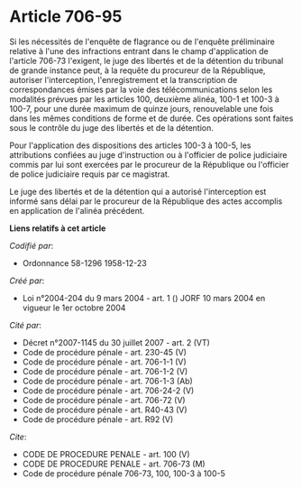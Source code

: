 # Article 706-95

Si les nécessités de l'enquête de flagrance ou de l'enquête préliminaire relative à l'une des infractions entrant dans le
champ d'application de l'article 706-73 l'exigent, le juge des libertés et de la détention du tribunal de grande instance
peut, à la requête du procureur de la République, autoriser l'interception, l'enregistrement et la transcription de
correspondances émises par la voie des télécommunications selon les modalités prévues par les articles 100, deuxième alinéa,
100-1 et 100-3 à 100-7, pour une durée maximum de quinze jours, renouvelable une fois dans les mêmes conditions de forme et
de durée. Ces opérations sont faites sous le contrôle du juge des libertés et de la détention.

Pour l'application des dispositions des articles 100-3 à 100-5, les attributions confiées au juge d'instruction ou à
l'officier de police judiciaire commis par lui sont exercées par le procureur de la République ou l'officier de police
judiciaire requis par ce magistrat.

Le juge des libertés et de la détention qui a autorisé l'interception est informé sans délai par le procureur de la
République des actes accomplis en application de l'alinéa précédent.

**Liens relatifs à cet article**

_Codifié par_:

  - Ordonnance 58-1296 1958-12-23

_Créé par_:

  - Loi n°2004-204 du 9 mars 2004 - art. 1 () JORF 10 mars 2004 en vigueur le 1er octobre 2004

_Cité par_:

  - Décret n°2007-1145 du 30 juillet 2007 - art. 2 (VT)
  - Code de procédure pénale - art. 230-45 (V)
  - Code de procédure pénale - art. 706-1-1 (V)
  - Code de procédure pénale - art. 706-1-2 (V)
  - Code de procédure pénale - art. 706-1-3 (Ab)
  - Code de procédure pénale - art. 706-24-2 (V)
  - Code de procédure pénale - art. 706-72 (V)
  - Code de procédure pénale - art. R40-43 (V)
  - Code de procédure pénale - art. R92 (V)

_Cite_:

  - CODE DE PROCEDURE PENALE - art. 100 (V)
  - CODE DE PROCEDURE PENALE - art. 706-73 (M)
  - Code de procédure pénale 706-73, 100, 100-3 à 100-5
